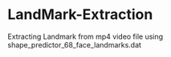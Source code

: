 # LandMark-Extraction

Extracting Landmark from mp4 video file using shape_predictor_68_face_landmarks.dat
